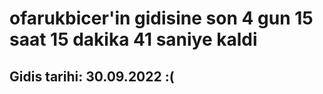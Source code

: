 # ofarukbicer'in gidisine son 4 gun 15 saat 15 dakika 41 saniye kaldi

## Gidis tarihi: 30.09.2022 :(